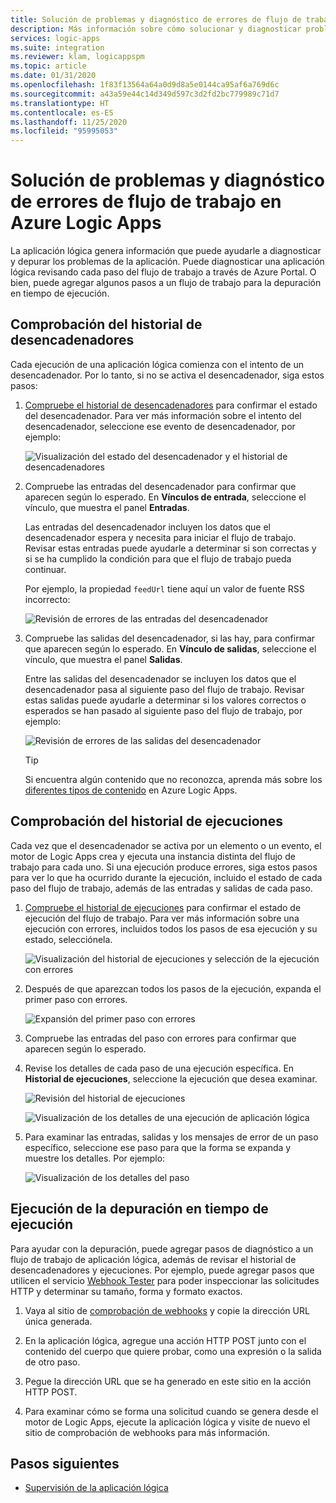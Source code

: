 ```yaml
---
title: Solución de problemas y diagnóstico de errores de flujo de trabajo
description: Más información sobre cómo solucionar y diagnosticar problemas y errores en sus flujos de trabajo en Azure Logic Apps
services: logic-apps
ms.suite: integration
ms.reviewer: klam, logicappspm
ms.topic: article
ms.date: 01/31/2020
ms.openlocfilehash: 1f83f13564a64a0d9d8a5e0144ca95af6a769d6c
ms.sourcegitcommit: a43a59e44c14d349d597c3d2fd2bc779989c71d7
ms.translationtype: HT
ms.contentlocale: es-ES
ms.lasthandoff: 11/25/2020
ms.locfileid: "95995053"
---
```

# <a name="troubleshoot-and-diagnose-workflow-failures-in-azure-logic-apps"></a>Solución de problemas y diagnóstico de errores de flujo de trabajo en Azure Logic Apps

La aplicación lógica genera información que puede ayudarle a diagnosticar y depurar los problemas de la aplicación. Puede diagnosticar una aplicación lógica revisando cada paso del flujo de trabajo a través de Azure Portal. O bien, puede agregar algunos pasos a un flujo de trabajo para la depuración en tiempo de ejecución.

<a name="check-trigger-history"></a>

## <a name="check-trigger-history"></a>Comprobación del historial de desencadenadores

Cada ejecución de una aplicación lógica comienza con el intento de un desencadenador. Por lo tanto, si no se activa el desencadenador, siga estos pasos:

1. [Compruebe el historial de desencadenadores](../logic-apps/monitor-logic-apps.md#review-trigger-history) para confirmar el estado del desencadenador. Para ver más información sobre el intento del desencadenador, seleccione ese evento de desencadenador, por ejemplo:

   ![Visualización del estado del desencadenador y el historial de desencadenadores](./media/logic-apps-diagnosing-failures/logic-app-trigger-history.png)

1. Compruebe las entradas del desencadenador para confirmar que aparecen según lo esperado. En **Vínculos de entrada**, seleccione el vínculo, que muestra el panel **Entradas**.

   Las entradas del desencadenador incluyen los datos que el desencadenador espera y necesita para iniciar el flujo de trabajo. Revisar estas entradas puede ayudarle a determinar si son correctas y si se ha cumplido la condición para que el flujo de trabajo pueda continuar.

   Por ejemplo, la propiedad `feedUrl` tiene aquí un valor de fuente RSS incorrecto:

   ![Revisión de errores de las entradas del desencadenador](./media/logic-apps-diagnosing-failures/review-trigger-inputs-for-errors.png)

1. Compruebe las salidas del desencadenador, si las hay, para confirmar que aparecen según lo esperado. En **Vínculo de salidas**, seleccione el vínculo, que muestra el panel **Salidas**.

   Entre las salidas del desencadenador se incluyen los datos que el desencadenador pasa al siguiente paso del flujo de trabajo. Revisar estas salidas puede ayudarle a determinar si los valores correctos o esperados se han pasado al siguiente paso del flujo de trabajo, por ejemplo:

   ![Revisión de errores de las salidas del desencadenador](./media/logic-apps-diagnosing-failures/review-trigger-outputs-for-errors.png)

   > [!TIP]
   > Si encuentra algún contenido que no reconozca, aprenda más sobre los [diferentes tipos de contenido](../logic-apps/logic-apps-content-type.md) en Azure Logic Apps.

<a name="check-runs-history"></a>

## <a name="check-runs-history"></a>Comprobación del historial de ejecuciones

Cada vez que el desencadenador se activa por un elemento o un evento, el motor de Logic Apps crea y ejecuta una instancia distinta del flujo de trabajo para cada uno. Si una ejecución produce errores, siga estos pasos para ver lo que ha ocurrido durante la ejecución, incluido el estado de cada paso del flujo de trabajo, además de las entradas y salidas de cada paso.

1. [Compruebe el historial de ejecuciones](../logic-apps/monitor-logic-apps.md#review-runs-history) para confirmar el estado de ejecución del flujo de trabajo. Para ver más información sobre una ejecución con errores, incluidos todos los pasos de esa ejecución y su estado, selecciónela.

   ![Visualización del historial de ejecuciones y selección de la ejecución con errores](./media/logic-apps-diagnosing-failures/logic-app-runs-history.png)

1. Después de que aparezcan todos los pasos de la ejecución, expanda el primer paso con errores.

   ![Expansión del primer paso con errores](./media/logic-apps-diagnosing-failures/logic-app-run-pane.png)

1. Compruebe las entradas del paso con errores para confirmar que aparecen según lo esperado.

1. Revise los detalles de cada paso de una ejecución específica. En **Historial de ejecuciones**, seleccione la ejecución que desea examinar.

   ![Revisión del historial de ejecuciones](./media/logic-apps-diagnosing-failures/logic-app-runs-history.png)

   ![Visualización de los detalles de una ejecución de aplicación lógica](./media/logic-apps-diagnosing-failures/logic-app-run-details.png)

1. Para examinar las entradas, salidas y los mensajes de error de un paso específico, seleccione ese paso para que la forma se expanda y muestre los detalles. Por ejemplo:

   ![Visualización de los detalles del paso](./media/logic-apps-diagnosing-failures/logic-app-run-details-expanded.png)

## <a name="perform-runtime-debugging"></a>Ejecución de la depuración en tiempo de ejecución

Para ayudar con la depuración, puede agregar pasos de diagnóstico a un flujo de trabajo de aplicación lógica, además de revisar el historial de desencadenadores y ejecuciones. Por ejemplo, puede agregar pasos que utilicen el servicio [Webhook Tester](https://webhook.site/) para poder inspeccionar las solicitudes HTTP y determinar su tamaño, forma y formato exactos.

1. Vaya al sitio de [comprobación de webhooks](https://webhook.site/) y copie la dirección URL única generada.

1. En la aplicación lógica, agregue una acción HTTP POST junto con el contenido del cuerpo que quiere probar, como una expresión o la salida de otro paso.

1. Pegue la dirección URL que se ha generado en este sitio en la acción HTTP POST.

1. Para examinar cómo se forma una solicitud cuando se genera desde el motor de Logic Apps, ejecute la aplicación lógica y visite de nuevo el sitio de comprobación de webhooks para más información.

## <a name="next-steps"></a>Pasos siguientes

* [Supervisión de la aplicación lógica](../logic-apps/monitor-logic-apps.md)
